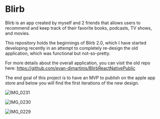# Blirb

Blirb is an app created by myself and 2 friends that allows users to recommend and keep track of their favorite books, podcasts, TV shows, and movies.

This repository holds the beginnings of Blirb 2.0, which I have started developing recently in an attempt to completely re-design the old application, which was functional but not-so-pretty.

For more details about the overall application, you can visit the old repo here: <href>https://github.com/evan-dimartinis/BlirbReactNativePublic</href>

The end goal of this project is to have an MVP to publish on the apple app store and below you will find the first iterations of the new design.


![IMG_0231](https://user-images.githubusercontent.com/60354368/193951562-2f404562-8328-4c37-bcde-803493df59dd.jpeg)


![IMG_0230](https://user-images.githubusercontent.com/60354368/193951603-d2e1dd8f-2f9d-44e6-84ac-f53e977bf92a.jpeg)


![IMG_0229](https://user-images.githubusercontent.com/60354368/193951607-7ca30b09-7faa-4cfb-b452-b77f513beaa5.jpeg)
